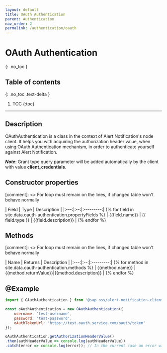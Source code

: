 ```yaml
---
layout: default
title: OAuth Authentication
parent: Authentication
nav_order: 2
permalink: /authentication/oauth
---
```


# OAuth Authentication
{: .no_toc }

## Table of contents
{: .no_toc .text-delta }

1. TOC
{:toc}

---

## Description

OAuthAuthentication is a class in the context of Alert Notification's node client. It helps you with acquiring the authorization header value, when using OAuth Authentication mechanism, in order to authenticate yourself against Alert Notification.

_**Note**_: Grant type query parameter will be added automatically by the client with value __client_credentials__.

## Constructor properties

[comment]: <> For loop must remain on the lines, if changed table won't behave normally

| Field | Type | Description |
|:---:|:--:|:---------:| {% for field in site.data.oauth-authentication.propertyFields %}
| {{field.name}} | {{ field.type }} | {{field.description}} | {% endfor %}

## Methods

[comment]: <> For loop must remain on the lines, if changed table won't behave normally

| Name | Returns | Description |
|:---:|:--:|:---------:| {% for method in site.data.oauth-authentication.methods %}
| {{method.name}} | {{method.returnValue}}|{{method.description}} | {% endfor %}

## @Example

```js
import { OAuthAuthentication } from '@sap_oss/alert-notification-client';

const oAuthAuthentication = new OAuthAuthentication({
    username: 'test-username',
    password: 'test-password',
    oAuthTokenUrl: 'https://test.oauth.service.com/oauth/token'
});

oAuthAuthentication.getAuthorizationHeaderValue()
.then(authHeaderValue => console.log(authHeaderValue))
.catch(error => console.log(error)); // In the current case an error will be logged, as the provided arguments are invalid. In order for the call to pass you must provide valid arguments.
```